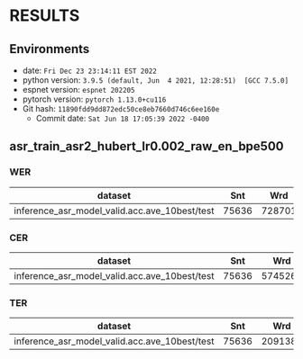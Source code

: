 <!-- Generated by scripts/utils/show_asr_result.sh -->
# RESULTS
## Environments
- date: `Fri Dec 23 23:14:11 EST 2022`
- python version: `3.9.5 (default, Jun  4 2021, 12:28:51)  [GCC 7.5.0]`
- espnet version: `espnet 202205`
- pytorch version: `pytorch 1.13.0+cu116`
- Git hash: `11890fdd9dd872edc50ce8eb7660d746c6ee160e`
  - Commit date: `Sat Jun 18 17:05:39 2022 -0400`

## asr_train_asr2_hubert_lr0.002_raw_en_bpe500
### WER

|dataset|Snt|Wrd|Corr|Sub|Del|Ins|Err|S.Err|
|---|---|---|---|---|---|---|---|---|
|inference_asr_model_valid.acc.ave_10best/test|75636|728701|93.9|3.3|2.8|3.2|9.4|30.6|

### CER

|dataset|Snt|Wrd|Corr|Sub|Del|Ins|Err|S.Err|
|---|---|---|---|---|---|---|---|---|
|inference_asr_model_valid.acc.ave_10best/test|75636|5745269|95.9|1.0|3.1|3.3|7.4|30.6|

### TER

|dataset|Snt|Wrd|Corr|Sub|Del|Ins|Err|S.Err|
|---|---|---|---|---|---|---|---|---|
|inference_asr_model_valid.acc.ave_10best/test|75636|2091389|95.2|1.5|3.3|3.3|8.1|30.6|

